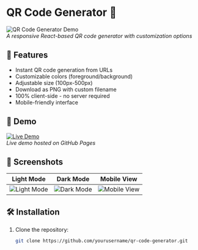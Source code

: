# QR Code Generator 🚀

![QR Code Generator Demo](demo-screenshot.png)  
*A responsive React-based QR code generator with customization options*

## 🌟 Features
- Instant QR code generation from URLs
- Customizable colors (foreground/background)
- Adjustable size (100px-500px)
- Download as PNG with custom filename
- 100% client-side - no server required
- Mobile-friendly interface

## 🎥 Demo
[![Live Demo](https://img.shields.io/badge/TRY_LIVE_DEMO-00BFFF?style=for-the-badge&logo=react&logoColor=white)](https://yourusername.github.io/qr-code-generator)  
*Live demo hosted on GitHub Pages*

## 📸 Screenshots
| Light Mode | Dark Mode | Mobile View |
|------------|-----------|-------------|
| ![Light Mode](screenshot-light.png) | ![Dark Mode](screenshot-dark.png) | ![Mobile View](screenshot-mobile.png) |

## 🛠️ Installation
1. Clone the repository:
   ```bash
   git clone https://github.com/yourusername/qr-code-generator.git
